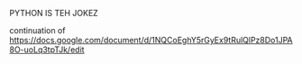 PYTHON IS TEH JOKEZ

continuation of https://docs.google.com/document/d/1NQCoEghY5rGyEx9tRulQlPz8Do1JPA8O-uoLq3tpTJk/edit
